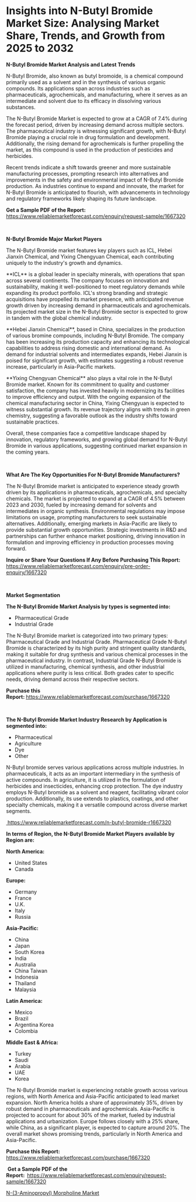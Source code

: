 <p><h1>Insights into N-Butyl Bromide Market Size: Analysing Market Share, Trends, and Growth from 2025 to 2032</h1></p><p><strong>N-Butyl Bromide Market Analysis and Latest Trends</strong></p>
<p><p>N-Butyl Bromide, also known as butyl bromoide, is a chemical compound primarily used as a solvent and in the synthesis of various organic compounds. Its applications span across industries such as pharmaceuticals, agrochemicals, and manufacturing, where it serves as an intermediate and solvent due to its efficacy in dissolving various substances.</p><p>The N-Butyl Bromide Market is expected to grow at a CAGR of 7.4% during the forecast period, driven by increasing demand across multiple sectors. The pharmaceutical industry is witnessing significant growth, with N-Butyl Bromide playing a crucial role in drug formulation and development. Additionally, the rising demand for agrochemicals is further propelling the market, as this compound is used in the production of pesticides and herbicides.</p><p>Recent trends indicate a shift towards greener and more sustainable manufacturing processes, prompting research into alternatives and improvements in the safety and environmental impact of N-Butyl Bromide production. As industries continue to expand and innovate, the market for N-Butyl Bromide is anticipated to flourish, with advancements in technology and regulatory frameworks likely shaping its future landscape.</p></p>
<p><strong>Get a Sample PDF of the Report:&nbsp;</strong> <a href="https://www.reliablemarketforecast.com/enquiry/request-sample/1667320?utm_campaign=2458&utm_medium=2&utm_source=Github&utm_content=ia&utm_term=02042025&utm_id=n-butyl-bromide">https://www.reliablemarketforecast.com/enquiry/request-sample/1667320</a></p>
<p>&nbsp;</p>
<p><strong>N-Butyl Bromide Major Market Players</strong></p>
<p><p>The N-Butyl Bromide market features key players such as ICL, Hebei Jianxin Chemical, and Yixing Chengyuan Chemical, each contributing uniquely to the industry's growth and dynamics.</p><p>**ICL** is a global leader in specialty minerals, with operations that span across several continents. The company focuses on innovation and sustainability, making it well-positioned to meet regulatory demands while expanding its product portfolio. ICL's strong branding and strategic acquisitions have propelled its market presence, with anticipated revenue growth driven by increasing demand in pharmaceuticals and agrochemicals. Its projected market size in the N-Butyl Bromide sector is expected to grow in tandem with the global chemical industry.</p><p>**Hebei Jianxin Chemical**, based in China, specializes in the production of various bromine compounds, including N-Butyl Bromide. The company has been increasing its production capacity and enhancing its technological capabilities to address rising domestic and international demand. As demand for industrial solvents and intermediates expands, Hebei Jianxin is poised for significant growth, with estimates suggesting a robust revenue increase, particularly in Asia-Pacific markets.</p><p>**Yixing Chengyuan Chemical** also plays a vital role in the N-Butyl Bromide market. Known for its commitment to quality and customer satisfaction, the company has invested heavily in modernizing its facilities to improve efficiency and output. With the ongoing expansion of the chemical manufacturing sector in China, Yixing Chengyuan is expected to witness substantial growth. Its revenue trajectory aligns with trends in green chemistry, suggesting a favorable outlook as the industry shifts toward sustainable practices.</p><p>Overall, these companies face a competitive landscape shaped by innovation, regulatory frameworks, and growing global demand for N-Butyl Bromide in various applications, suggesting continued market expansion in the coming years.</p></p>
<p>&nbsp;</p>
<p><strong>What Are The Key Opportunities For N-Butyl Bromide Manufacturers?</strong></p>
<p><p>The N-Butyl Bromide market is anticipated to experience steady growth driven by its applications in pharmaceuticals, agrochemicals, and specialty chemicals. The market is projected to expand at a CAGR of 4.5% between 2023 and 2030, fueled by increasing demand for solvents and intermediates in organic synthesis. Environmental regulations may impose limitations on usage, prompting manufacturers to seek sustainable alternatives. Additionally, emerging markets in Asia-Pacific are likely to provide substantial growth opportunities. Strategic investments in R&D and partnerships can further enhance market positioning, driving innovation in formulation and improving efficiency in production processes moving forward.</p></p>
<p><strong>Inquire or Share Your Questions If Any Before Purchasing This Report:</strong> <a href="https://www.reliablemarketforecast.com/enquiry/pre-order-enquiry/1667320?utm_campaign=2458&utm_medium=2&utm_source=Github&utm_content=ia&utm_term=02042025&utm_id=n-butyl-bromide">https://www.reliablemarketforecast.com/enquiry/pre-order-enquiry/1667320</a></p>
<p>&nbsp;</p>
<p><strong>Market Segmentation</strong></p>
<p><strong>The N-Butyl Bromide Market Analysis by types is segmented into:</strong></p>
<p><ul><li>Pharmaceutical Grade</li><li>Industrial Grade</li></ul></p>
<p><p>The N-Butyl Bromide market is categorized into two primary types: Pharmaceutical Grade and Industrial Grade. Pharmaceutical Grade N-Butyl Bromide is characterized by its high purity and stringent quality standards, making it suitable for drug synthesis and various chemical processes in the pharmaceutical industry. In contrast, Industrial Grade N-Butyl Bromide is utilized in manufacturing, chemical synthesis, and other industrial applications where purity is less critical. Both grades cater to specific needs, driving demand across their respective sectors.</p></p>
<p><strong>Purchase this Report:&nbsp;</strong><a href="https://www.reliablemarketforecast.com/purchase/1667320?utm_campaign=2458&utm_medium=2&utm_source=Github&utm_content=ia&utm_term=02042025&utm_id=n-butyl-bromide">https://www.reliablemarketforecast.com/purchase/1667320</a></p>
<p>&nbsp;</p>
<p><strong>The N-Butyl Bromide Market Industry Research by Application is segmented into:</strong></p>
<p><ul><li>Pharmaceutical</li><li>Agriculture</li><li>Dye</li><li>Other</li></ul></p>
<p><p>N-Butyl bromide serves various applications across multiple industries. In pharmaceuticals, it acts as an important intermediary in the synthesis of active compounds. In agriculture, it is utilized in the formulation of herbicides and insecticides, enhancing crop protection. The dye industry employs N-Butyl bromide as a solvent and reagent, facilitating vibrant color production. Additionally, its use extends to plastics, coatings, and other specialty chemicals, making it a versatile compound across diverse market segments.</p></p>
<p><a href="https://www.reliablemarketforecast.com/n-butyl-bromide-r1667320?utm_campaign=2458&utm_medium=2&utm_source=Github&utm_content=ia&utm_term=02042025&utm_id=n-butyl-bromide">&nbsp;https://www.reliablemarketforecast.com/n-butyl-bromide-r1667320</a></p>
<p><strong>In terms of Region, the N-Butyl Bromide Market Players available by Region are:</strong></p>
<p>
    <p> <strong> North America: </strong>
        <ul>
            <li>United States</li>
            <li>Canada</li>
        </ul>
        </p> 
    <p> <strong> Europe: </strong>
        <ul>
            <li>Germany</li>
            <li>France</li>
            <li>U.K.</li>
            <li>Italy</li>
            <li>Russia</li>
        </ul>
        </p> 
    <p> <strong> Asia-Pacific: </strong>
        <ul>
            <li>China</li>
            <li>Japan</li>
            <li>South Korea</li>
            <li>India</li>
            <li>Australia</li>
            <li>China Taiwan</li>
            <li>Indonesia</li>
            <li>Thailand</li>
            <li>Malaysia</li>
        </ul>
        </p> 
    <p> <strong> Latin America: </strong>
        <ul>
            <li>Mexico</li>
            <li>Brazil</li>
            <li>Argentina Korea</li>
            <li>Colombia</li>
        </ul>
        </p> 
    <p> <strong> Middle East & Africa: </strong>
        <ul>
            <li>Turkey</li>
            <li>Saudi</li>
            <li>Arabia</li>
            <li>UAE</li>
            <li>Korea</li>
        </ul>
    </p>
    </p>
<p><p>The N-Butyl Bromide market is experiencing notable growth across various regions, with North America and Asia-Pacific anticipated to lead market expansion. North America holds a share of approximately 35%, driven by robust demand in pharmaceuticals and agrochemicals. Asia-Pacific is projected to account for about 30% of the market, fueled by industrial applications and urbanization. Europe follows closely with a 25% share, while China, as a significant player, is expected to capture around 20%. The overall market shows promising trends, particularly in North America and Asia-Pacific.</p></p>
<p><strong>Purchase this Report: </strong><a href="https://www.reliablemarketforecast.com/purchase/1667320?utm_campaign=2458&utm_medium=2&utm_source=Github&utm_content=ia&utm_term=02042025&utm_id=n-butyl-bromide">https://www.reliablemarketforecast.com/purchase/1667320</a></p>
<p>&nbsp;<strong>Get a Sample PDF of the Report:&nbsp;&nbsp;</strong><a href="https://www.reliablemarketforecast.com/enquiry/request-sample/1667320?utm_campaign=2458&utm_medium=2&utm_source=Github&utm_content=ia&utm_term=02042025&utm_id=n-butyl-bromide">https://www.reliablemarketforecast.com/enquiry/request-sample/1667320</a></p>
<p><strong></strong></p>
<p><p><a href="https://github.com/maclarensidney/Market-Research-Report-List-1/blob/main/n-3-aminopropyl-morpholine-market.md?utm_campaign=2458&utm_medium=2&utm_source=Github&utm_content=ia&utm_term=02042025&utm_id=n-butyl-bromide">N-(3-Aminopropyl) Morpholine Market</a></p></p>